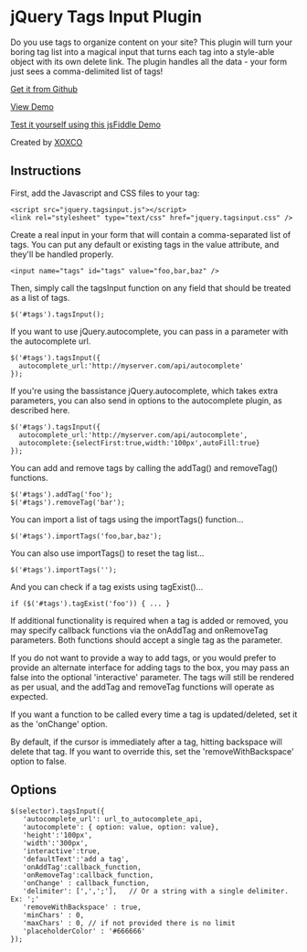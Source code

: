 # jQuery Tags Input Plugin

Do you use tags to organize content on your site?
This plugin will turn your boring tag list into a
magical input that turns each tag into a style-able
object with its own delete link. The plugin handles
all the data - your form just sees a comma-delimited
list of tags!

[Get it from Github](https://github.com/xoxco/jQuery-Tags-Input)

[View Demo](http://xoxco.com/projects/code/tagsinput/)

[Test it yourself using this jsFiddle Demo](http://jsfiddle.net/7aDak/7164/)

Created by [XOXCO](http://xoxco.com)


## Instructions

First, add the Javascript and CSS files to your <head> tag:

	<script src="jquery.tagsinput.js"></script>
	<link rel="stylesheet" type="text/css" href="jquery.tagsinput.css" />

Create a real input in your form that will contain a comma-separated list of
tags. You can put any default or existing tags in the value attribute, and
they'll be handled properly.

	<input name="tags" id="tags" value="foo,bar,baz" />

Then, simply call the tagsInput function on any field that should be treated as
a list of tags.

	$('#tags').tagsInput();

If you want to use jQuery.autocomplete, you can pass in a parameter with the
autocomplete url.

	$('#tags').tagsInput({
	  autocomplete_url:'http://myserver.com/api/autocomplete'
	});

If you're using the bassistance jQuery.autocomplete, which takes extra
parameters, you can also send in options to the autocomplete plugin, as
described here.

	$('#tags').tagsInput({
	  autocomplete_url:'http://myserver.com/api/autocomplete',
	  autocomplete:{selectFirst:true,width:'100px',autoFill:true}
	});

You can add and remove tags by calling the addTag() and removeTag() functions.

	$('#tags').addTag('foo');
	$('#tags').removeTag('bar');

You can import a list of tags using the importTags() function...

	$('#tags').importTags('foo,bar,baz');

You can also use importTags() to reset the tag list...

	$('#tags').importTags('');

And you can check if a tag exists using tagExist()...

	if ($('#tags').tagExist('foo')) { ... }

If additional functionality is required when a tag is added or removed, you may
specify callback functions via the onAddTag and onRemoveTag parameters.  Both
functions should accept a single tag as the parameter.

If you do not want to provide a way to add tags, or you would prefer to provide
an alternate interface for adding tags to the box, you may pass an false into
the optional 'interactive' parameter. The tags will still be rendered as per
usual, and the addTag and removeTag functions will operate as expected.

If you want a function to be called every time a tag is updated/deleted, set it
as the 'onChange' option.

By default, if the cursor is immediately after a tag, hitting backspace will
delete that tag. If you want to override this, set the 'removeWithBackspace'
option to false.

## Options

	$(selector).tagsInput({
	   'autocomplete_url': url_to_autocomplete_api,
	   'autocomplete': { option: value, option: value},
	   'height':'100px',
	   'width':'300px',
	   'interactive':true,
	   'defaultText':'add a tag',
	   'onAddTag':callback_function,
	   'onRemoveTag':callback_function,
	   'onChange' : callback_function,
	   'delimiter': [',',';'],   // Or a string with a single delimiter. Ex: ';'
	   'removeWithBackspace' : true,
	   'minChars' : 0,
	   'maxChars' : 0, // if not provided there is no limit
	   'placeholderColor' : '#666666'
	});
